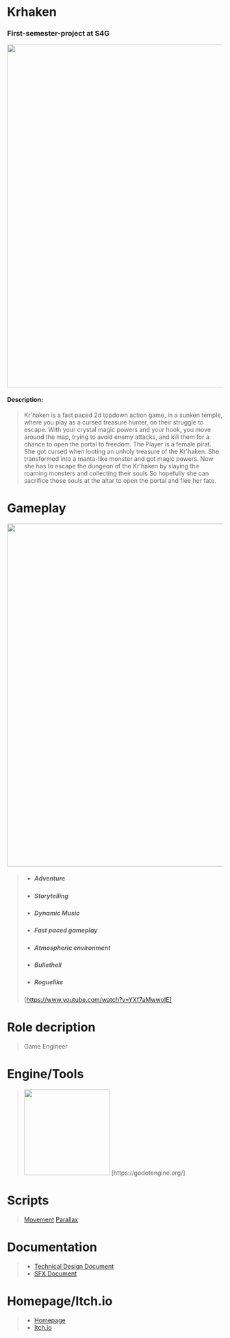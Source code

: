 # Krhaken
### First-semester-project at S4G

<img src="https://user-images.githubusercontent.com/73071252/162719041-dac7b850-ac6e-48c6-a8e0-3f23d48af94e.png" width="800" />

#### Description:
> Kr'haken is a fast paced 2d topdown action game, in a sunken temple, where you play as a cursed treasure hunter, on their struggle to escape.
With your crystal magic powers and your hook, you move around the map, trying to avoid enemy attacks, and kill them for a chance to open the portal to freedom.
The Player is a female pirat. She got cursed when looting an unholy treasure of the Kr'haken.
She transformed into a manta-like monster and got magic powers.
Now she has to escape the dungeon of the Kr'haken by slaying the roaming monsters and collecting their souls
So hopefully she can sacrifice those souls at the altar to open the portal and flee her fate.

# Gameplay 

<img src="https://user-images.githubusercontent.com/73071252/162725521-9f0b6485-dab2-4f28-8162-a0e0889d5b81.gif" width="800" />

> - ##### Adventure
> - ##### Storytelling
> - ##### Dynamic Music
> - ##### Fast paced gameplay
> - ##### Atmospheric environment
> - ##### Bullethell
> - ##### Roguelike
> [https://www.youtube.com/watch?v=YXf7aMwwoIE]


# Role decription
> Game Engineer

# Engine/Tools
> <img src="https://user-images.githubusercontent.com/73071252/162726330-c7b16a8c-0455-4d1e-8ee5-ab09128041d5.png" width="200" /> 
> [https://godotengine.org/]

# Scripts
> [Movement](/Assets/Scripts/Player/PlayerMovement.cs)
> [Parallax](https://github.com/geroj12/Moku/blob/c1ee2bce1ece64ebca26e8a5c18117e90407e43c/S4GDrittsemesterProjektGROK/Assets/ParallaxLayer.cs)

# Documentation
> - [Technical Design Document](https://github.com/geroj12/Moku/blob/0e553811c8a5f733517c59f53c5277f8e07cdb90/S4GDrittsemesterProjektGROK/Docs/SFXDocument.pdf)
> - [SFX Document](https://github.com/geroj12/Moku/blob/6019dbff715e8235e7014f8b21bcea5a5b02322c/S4GDrittsemesterProjektGROK/Docs/TDD.pdf)

# Homepage/Itch.io
> - [Homepage](https://moku-and-the-feeding-frenzy.school4games.net/)
> - [Itch.io](https://s4g.itch.io/moku-and-the-feeding-frenzy)
